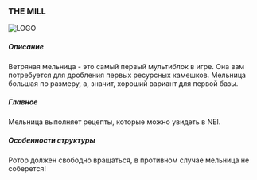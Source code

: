 ### THE MILL

![LOGO](https://cdn.discordapp.com/attachments/916393114166525974/927967084292485120/THE_MILL.png)

##### Описание

Ветряная мельница - это самый первый мультиблок в игре. Она вам потребуется для дробления первых ресурсных камешков. Мельница большая по размеру, а, значит, хороший вариант для первой базы.

##### Главное

Мельница выполняет рецепты, которые можно увидеть в NEI.

##### Особенности структуры

Ротор должен свободно вращаться, в противном случае мельница не соберется!

